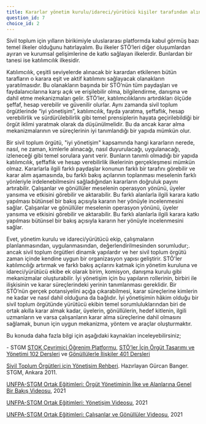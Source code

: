 ```yaml
---
title: Kararlar yönetim kurulu/idareci/yürütücü kişiler tarafından alınır ve üyelere, gönüllülere, çalışanlara bilgi veririz.
question_id: 7
choice_id: 2
---
```

Sivil toplum için yılların birikimiyle uluslararası platformda kabul görmüş bazı temel ilkeler olduğunu hatırlayalım. Bu ilkeler STÖ’leri diğer oluşumlardan ayıran ve kurumsal gelişimlerine de katkı sağlayan ilkelerdir. Bunlardan bir tanesi ise katılımcılık ilkesidir.

Katılımcılık, çeşitli seviyelerde alınacak bir karardan etkilenen bütün tarafların o karara eşit ve aktif katılımını sağlayacak olanakların yaratılmasıdır. Bu olanakların başında bir STÖ’nün tüm paydaşları ve faydalanıcılarına karşı açık ve erişilebilir olma, bilgilendirme, danışma ve dahil etme mekanizmaları gelir. STÖ’ler, katılımcılıklarını artırdıkları ölçüde şeffaf, hesap verebilir ve güvenilir olurlar. Aynı zamanda sivil toplum örgütlerinde “iyi yönetişim”, katılımcılık, fayda yaratma, şeffaflık, hesap verebilirlik ve sürdürülebilirlik gibi temel prensiplerin hayata geçirilebildiği bir örgüt iklimi yaratmak olarak da düşünülmelidir. Bu da ancak karar alma mekanizmalarının ve süreçlerinin iyi tanımlandığı bir yapıda mümkün olur.

Bir sivil toplum örgütü, "iyi yönetişim" kapsamında hangi kararların nerede, nasıl, ne zaman, kimlerle alınacağı, nasıl duyurulacağı, uygulanacağı, izleneceği gibi temel sorulara yanıt verir. Bunların tanımlı olmadığı bir yapıda katılımcılık, şeffaflık ve hesap verebilirlik ilkelerinin gerçekleşmesi mümkün olmaz. Kararlarla ilgili farklı paydaşlar konunun farklı bir tarafını görebilir ve karar alım aşamasında, bu farklı bakış açılarının toplanması meselenin farklı yönleriyle irdelenebilmesini sağladığından kararların doğruluk payını artırabilir. Çalışanlar ve gönüllüler meselenin operasyon yönünü, üyeler yansıma ve etkisini görebilir ve aktarabilir. Bu farklı alanlarla ilgili karara katkı yapılması bütünsel bir bakış açısıyla kararın her yönüyle incelenmesini sağlar. Çalışanlar ve gönüllüler meselenin operasyon yönünü, üyeler yansıma ve etkisini görebilir ve aktarabilir. Bu farklı alanlarla ilgili karara katkı yapılması bütünsel bir bakış açısıyla kararın her yönüyle incelenmesini sağlar.

Evet, yönetim kurulu ve idareci/yürütücü ekip, çalışmaların planlanmasından, uygulanmasından, değerlendirilmesinden sorumludur;. ancak sivil toplum örgütleri dinamik yapılardır ve her sivil toplum örgütü zaman içinde kendine uygun bir organizasyon yapısı geliştirir. STÖ'ler katılımcılığı artırmak ve farklı bakış açılarını katmak için yönetim kuruluna ve idareci/yürütücü ekibe ek olarak birim, komisyon, danışma kurulu gibi mekanizmalar oluşturabilir. İyi yönetişim için bu yapıların rollerinin, birbiri ile ilişkisinin ve karar süreçlerindeki yerinin tanımlanması gereklidir. Bir STÖ’nün gerçek potansiyelini açığa çıkarabilmesi, karar süreçlerine kimlerin ne kadar ve nasıl dahil olduğuna da bağlıdır. İyi yönetişimin hâkim olduğu bir sivil toplum örgütünde yürütücü ekibin temel sorumluluklarından biri de ortak akılla karar almak kadar, üyelerin, gönüllülerin, hedef kitlenin, ilgili uzmanların ve varsa çalışanların karar alma süreçlerine dahil olmasını sağlamak, bunun için uygun mekanizma, yöntem ve araçlar oluşturmaktır.

Bu konuda daha fazla bilgi için aşağıdaki kaynakları inceleyebilirsiniz;

\- STGM [<u>STOK Çevrimiçi Öğrenim Platformu,</u>](https://www.stgm.org.tr/stok-ogrenim-platformu) [<u>STÖ’ler İçin Örgüt Tasarımı ve Yönetimi 102 Dersleri</u>](https://www.stgm.org.tr/sivil-toplum-okulu-stok/102-stoler-icin-orgut-tasarimi-yonetimi) ve [<u>Gönüllülerle İlişkiler 401 Dersleri</u>](https://www.stgm.org.tr/sivil-toplum-okulu-stok/buyuyen-orgutler)

[<u>Sivil Toplum Örgütleri için Yönetişim Rehberi</u>](https://www.stgm.org.tr/sites/default/files/2020-08/sivil-toplum-orgutleri-icin-yonetisim-rehberi.pdf). Hazırlayan Gürcan Banger. STGM, Ankara 2011.

[<u>UNFPA-STGM Ortak Eğitimleri: Örgüt Yönetiminin İlke ve Alanlarına Genel Bir Bakış Videosu</u>](https://www.youtube.com/watch?v=eLBzKFVFxyc&list=PLNNUSz3jzVL64sskDhRNadAhwPdVsD14-&index=18), 2021

[<u>UNFPA-STGM Ortak Eğitimleri: Yönetişim Videosu</u>](https://www.youtube.com/watch?v=qWrC-fa4PhE&list=PLNNUSz3jzVL64sskDhRNadAhwPdVsD14-&index=19), 2021

[<u>UNFPA-STGM Ortak Eğitimleri: Çalışanlar ve Gönüllüler Videosu</u>](https://youtu.be/I_FEZm8FcKU), 2021

